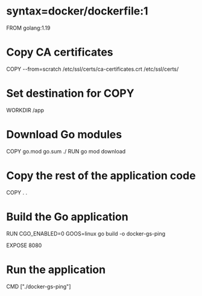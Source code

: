 # syntax=docker/dockerfile:1

FROM golang:1.19

# Copy CA certificates
COPY --from=scratch /etc/ssl/certs/ca-certificates.crt /etc/ssl/certs/

# Set destination for COPY
WORKDIR /app

# Download Go modules
COPY go.mod go.sum ./
RUN go mod download

# Copy the rest of the application code
COPY . .

# Build the Go application
RUN CGO_ENABLED=0 GOOS=linux go build -o docker-gs-ping

EXPOSE 8080

# Run the application
CMD ["./docker-gs-ping"]
